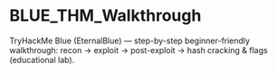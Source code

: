 # BLUE_THM_Walkthrough
TryHackMe Blue (EternalBlue) — step-by-step beginner-friendly walkthrough: recon → exploit → post-exploit → hash cracking &amp; flags (educational lab).
